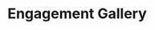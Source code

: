 ---
title: "Engagement Gallery"
description: "This is meta description."
resources:
- src: '*.jpg'
  params:
    categories: "Engagement"
---